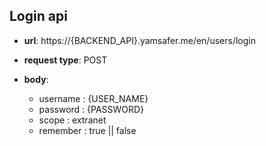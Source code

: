 ## Login api

* **url**:
https://{BACKEND_API}.yamsafer.me/en/users/login

* **request type**:
POST

* **body**:
    - username : {USER_NAME}
    - password : {PASSWORD}
    - scope : extranet
    - remember : true || false
